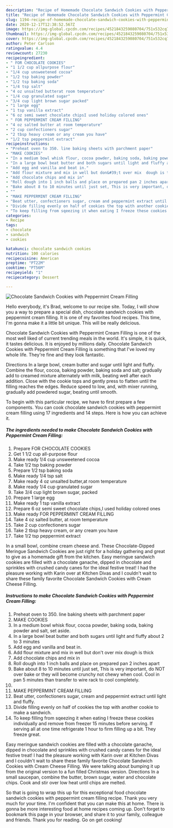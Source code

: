 ```yaml
---
description: "Recipe of Homemade Chocolate Sandwich Cookies with Peppermint Cream Filling"
title: "Recipe of Homemade Chocolate Sandwich Cookies with Peppermint Cream Filling"
slug: 1194-recipe-of-homemade-chocolate-sandwich-cookies-with-peppermint-cream-filling
date: 2020-12-17T12:38:52.567Z
image: https://img-global.cpcdn.com/recipes/4521843259080704/751x532cq70/chocolate-sandwich-cookies-with-peppermint-cream-filling-recipe-main-photo.jpg
thumbnail: https://img-global.cpcdn.com/recipes/4521843259080704/751x532cq70/chocolate-sandwich-cookies-with-peppermint-cream-filling-recipe-main-photo.jpg
cover: https://img-global.cpcdn.com/recipes/4521843259080704/751x532cq70/chocolate-sandwich-cookies-with-peppermint-cream-filling-recipe-main-photo.jpg
author: Peter Carlson
ratingvalue: 4.4
reviewcount: 27230
recipeingredient:
- " FOR CHOCOLATE COOKIES"
- "1 1/2 cup allpurpose flour"
- "1/4 cup unsweetened cocoa"
- "1/2 tsp baking powder"
- "1/2 tsp baking soda"
- "1/4 tsp salt"
- "4 oz unsalted butterat room temperature"
- "1/4 cup granulated sugar"
- "3/4 cup light brown sugar packed"
- "1 large egg"
- "1 tsp vanilla extract"
- "6 oz semi sweet chocolate chipsI used holiday colored ones"
- " FOR PEPPERMINT CREAM FILLING"
- "4 oz salted butter at room temperature"
- "2 cup confectioners sugar"
- "2 tbsp heavy cream or any cream you have"
- "1/2 tsp peppermint extract"
recipeinstructions:
- "Preheat oven to 350. line baking sheets with parchment paper"
- "MAKE COOKIES"
- "In a medium bowl whisk flour, cocoa powder, baking soda, baking powder and salt, set aside."
- "In a large bowl beat butter and both sugars until light and fluffy about 2 to 3 minutes"
- "Add egg and vanilla and beat in."
- "Add flour mixture and mix in well but don&#39;t over mix  dough is thick"
- "Add chocolate chips and mix in"
- "Roll dough into 1 inch balls and place on prepared pan 2 inches apart"
- "Bake about 8 to 10 minutes until just set, This is very important, do NOT over bake or they will become crunchy not chewy when cool. Cool in pan 5 minutes than transfer to wire rack to cool completely."
- ""
- "MAKE PEPPERMINT CREAM FILLING"
- "Beat utter, confectioners sugar, cream and peppermint extract until light and fluffy."
- "Divide filling evenly on half of cookies the top with another cookie to make a sandwich."
- "To keep filling from sqeezing it when eating I freeze these cookies individually and remove from freezer 15 minutes before serving. If serving all at one time refrigerate 1 hour to firm filling up a bit. They freeze great."
categories:
- Recipe
tags:
- chocolate
- sandwich
- cookies

katakunci: chocolate sandwich cookies 
nutrition: 100 calories
recipecuisine: American
preptime: "PT22M"
cooktime: "PT56M"
recipeyield: "1"
recipecategory: Dessert

---
```



![Chocolate Sandwich Cookies with Peppermint Cream Filling](https://img-global.cpcdn.com/recipes/4521843259080704/751x532cq70/chocolate-sandwich-cookies-with-peppermint-cream-filling-recipe-main-photo.jpg)

Hello everybody, it's Brad, welcome to our recipe site. Today, I will show you a way to prepare a special dish, chocolate sandwich cookies with peppermint cream filling. It is one of my favorites food recipes. This time, I'm gonna make it a little bit unique. This will be really delicious.

Chocolate Sandwich Cookies with Peppermint Cream Filling is one of the most well liked of current trending meals in the world. It's simple, it is quick, it tastes delicious. It is enjoyed by millions daily. Chocolate Sandwich Cookies with Peppermint Cream Filling is something that I've loved my whole life. They're fine and they look fantastic.

Directions In a large bowl, cream butter and sugar until light and fluffy. Combine the flour, cocoa, baking powder, baking soda and salt; gradually add to creamed mixture alternately with milk, beating well after each addition. Close with the cookie tops and gently press to flatten until the filling reaches the edges. Reduce speed to low, and, with mixer running, gradually add powdered sugar, beating until smooth.


To begin with this particular recipe, we have to first prepare a few components. You can cook chocolate sandwich cookies with peppermint cream filling using 17 ingredients and 14 steps. Here is how you can achieve it.

<!--inarticleads1-->

##### The ingredients needed to make Chocolate Sandwich Cookies with Peppermint Cream Filling:

1. Prepare  FOR CHOCOLATE COOKIES
1. Get 1 1/2 cup all-purpose flour
1. Make ready 1/4 cup unsweetened cocoa
1. Take 1/2 tsp baking powder
1. Prepare 1/2 tsp baking soda
1. Make ready 1/4 tsp salt
1. Make ready 4 oz unsalted butter,at room temperature
1. Make ready 1/4 cup granulated sugar
1. Take 3/4 cup light brown sugar, packed
1. Prepare 1 large egg
1. Make ready 1 tsp vanilla extract
1. Prepare 6 oz semi sweet chocolate chips,I used holiday colored ones
1. Make ready  FOR PEPPERMINT CREAM FILLING
1. Take 4 oz salted butter, at room temperature
1. Take 2 cup confectioners sugar
1. Take 2 tbsp heavy cream, or any cream you have
1. Take 1/2 tsp peppermint extract


In a small bowl, combine cream cheese and. These Chocolate-Dipped Meringue Sandwich Cookies are just right for a holiday gathering and great to give as a homemade gift from the kitchen. Easy meringue sandwich cookies are filled with a chocolate ganache, dipped in chocolate and sprinkles with crushed candy canes for the ideal festive treat! I had the pleasure working with Karin over at Kitchen Divas and I couldn&#39;t wait to share these family favorite Chocolate Sandwich Cookies with Cream Cheese Filling. 

<!--inarticleads2-->

##### Instructions to make Chocolate Sandwich Cookies with Peppermint Cream Filling:

1. Preheat oven to 350. line baking sheets with parchment paper
1. MAKE COOKIES
1. In a medium bowl whisk flour, cocoa powder, baking soda, baking powder and salt, set aside.
1. In a large bowl beat butter and both sugars until light and fluffy about 2 to 3 minutes
1. Add egg and vanilla and beat in.
1. Add flour mixture and mix in well but don&#39;t over mix  dough is thick
1. Add chocolate chips and mix in
1. Roll dough into 1 inch balls and place on prepared pan 2 inches apart
1. Bake about 8 to 10 minutes until just set, This is very important, do NOT over bake or they will become crunchy not chewy when cool. Cool in pan 5 minutes than transfer to wire rack to cool completely.
1. 
1. MAKE PEPPERMINT CREAM FILLING
1. Beat utter, confectioners sugar, cream and peppermint extract until light and fluffy.
1. Divide filling evenly on half of cookies the top with another cookie to make a sandwich.
1. To keep filling from sqeezing it when eating I freeze these cookies individually and remove from freezer 15 minutes before serving. If serving all at one time refrigerate 1 hour to firm filling up a bit. They freeze great.


Easy meringue sandwich cookies are filled with a chocolate ganache, dipped in chocolate and sprinkles with crushed candy canes for the ideal festive treat! I had the pleasure working with Karin over at Kitchen Divas and I couldn&#39;t wait to share these family favorite Chocolate Sandwich Cookies with Cream Cheese Filling. We were talking about bumping it up from the original version to a fun filled Christmas version. Directions In a small saucepan, combine the butter, brown sugar, water and chocolate chips. Cook and stir over low heat until chips are melted. 

So that is going to wrap this up for this exceptional food chocolate sandwich cookies with peppermint cream filling recipe. Thank you very much for your time. I'm confident that you can make this at home. There is gonna be more interesting food at home recipes coming up. Don't forget to bookmark this page in your browser, and share it to your family, colleague and friends. Thank you for reading. Go on get cooking!
